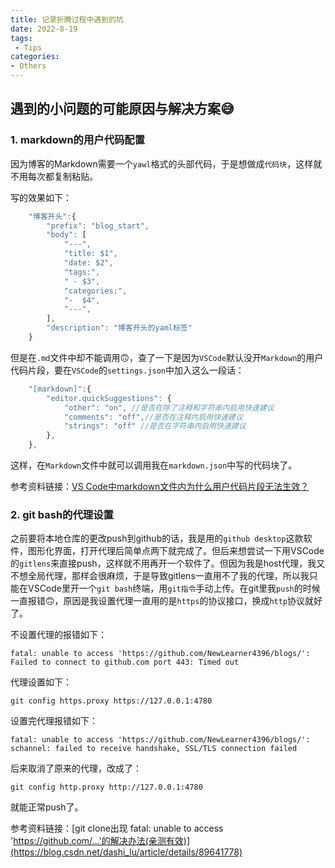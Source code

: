 ```yaml
---
title: 记录折腾过程中遇到的坑
date: 2022-8-19
tags:
 - Tips
categories:
- Others  
---
```


## 遇到的小问题的可能原因与解决方案😅

### 1. markdown的用户代码配置

因为博客的Markdown需要一个`yawl`格式的头部代码，于是想做成`代码块`，这样就不用每次都复制粘贴。

写的效果如下：

```JavaScript
    "博客开头":{
        "prefix": "blog_start",
        "body": [
            "---",
            "title: $1",
            "date: $2",
            "tags:",
            " - $3",
            "categories:",
            "-  $4",
            "---",
        ],
        "description": "博客开头的yaml标签"
    }
```

但是在`.md`文件中却不能调用:upside_down_face:，查了一下是因为`VSCode`默认没开`Markdown`的用户代码片段，要在`VSCode`的`settings.json`中加入这么一段话：

```JavaScript
    "[markdown]":{
        "editor.quickSuggestions": {
            "other": "on", //是否在除了注释和字符串内启用快速建议
            "comments": "off",//是否在注释内启用快速建议
            "strings": "off" //是否在字符串内启用快速建议
        },
    },
```

这样，在`Markdown`文件中就可以调用我在`markdown.json`中写的代码块了。

参考资料链接：[VS Code中markdown文件内为什么用户代码片段无法生效？](https://www.zhihu.com/question/370485701)

### 2. git bash的代理设置

之前要将本地仓库的更改push到github的话，我是用的`github desktop`这款软件，图形化界面，打开代理后简单点两下就完成了。但后来想尝试一下用VSCode的`gitlens`来直接push，这样就不用再开一个软件了。但因为我是host代理，我又不想全局代理，那样会很麻烦，于是导致gitlens一直用不了我的代理，所以我只能在VSCode里开一个`git bash`终端，用`git指令`手动上传。在git里我`push`的时候一直报错:upside_down_face:，原因是我设置代理一直用的是`https`的协议接口，换成`http`协议就好了。

不设置代理的报错如下：

```git
fatal: unable to access 'https://github.com/NewLearner4396/blogs/': Failed to connect to github.com port 443: Timed out
```

代理设置如下：

```git
git config https.proxy https://127.0.0.1:4780
```

设置完代理报错如下：

```git
fatal: unable to access 'https://github.com/NewLearner4396/blogs/': schannel: failed to receive handshake, SSL/TLS connection failed
```

后来取消了原来的代理，改成了：

```git
git config http.proxy http://127.0.0.1:4780
```

就能正常push了。

参考资料链接：[git clone出现 fatal: unable to access 'https://github.com/...'的解决办法(亲测有效)](https://blog.csdn.net/dashi_lu/article/details/89641778)
